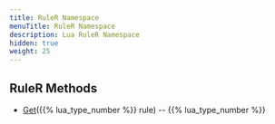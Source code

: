 ```yaml
---
title: RuleR Namespace
menuTitle: RuleR Namespace
description: Lua RuleR Namespace
hidden: true
weight: 25
---
```

## RuleR Methods
- [Get](get)({{% lua_type_number %}} rule) -- {{% lua_type_number %}}